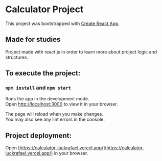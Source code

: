 # Calculator Project

This project was bootstrapped with [Create React App](https://github.com/facebook/create-react-app).

## Made for studies

Project made with react.js in order to learn more about project logic and structures.

## To execute the project:

### `npm install` and `npm start`

Runs the app in the development mode.\
Open [http://localhost:3000](http://localhost:3000) to view it in your browser.

The page will reload when you make changes.\
You may also see any lint errors in the console.


## Project deployment:

Open [https://calculator-luckrafael.vercel.app/](https://calculator-luckrafael.vercel.app/) in your browser.
